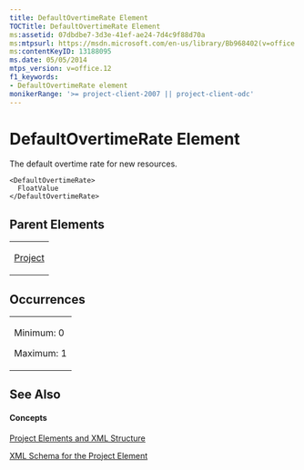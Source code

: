 ```yaml
---
title: DefaultOvertimeRate Element
TOCTitle: DefaultOvertimeRate Element
ms:assetid: 07dbdbe7-3d3e-41ef-ae24-7d4c9f88d70a
ms:mtpsurl: https://msdn.microsoft.com/en-us/library/Bb968402(v=office.12)
ms:contentKeyID: 13188095
ms.date: 05/05/2014
mtps_version: v=office.12
f1_keywords:
- DefaultOvertimeRate element
monikerRange: '>= project-client-2007 || project-client-odc'
---
```


# DefaultOvertimeRate Element




The default overtime rate for new resources.

    <DefaultOvertimeRate>
      FloatValue
    </DefaultOvertimeRate>

## Parent Elements

<table>
<colgroup>
<col style="width: 100%" />
</colgroup>
<tbody>
<tr class="odd">
<td><p><a href="project-element.md">Project</a></p></td>
</tr>
</tbody>
</table>

## Occurrences

<table>
<colgroup>
<col style="width: 100%" />
</colgroup>
<tbody>
<tr class="odd">
<td><p>Minimum: 0</p>
<p>Maximum: 1</p></td>
</tr>
</tbody>
</table>

## See Also

#### Concepts

[Project Elements and XML Structure](project-elements-and-xml-structure.md)

[XML Schema for the Project Element](xml-schema-for-the-project-element.md)

